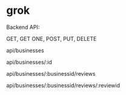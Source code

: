 # grok

Backend API:

GET, GET ONE, POST, PUT, DELETE

api/businesses

api/businesses/:id

api/businesses/:businessid/reviews

api/businesses/:businessid/reviews/:reviewid
